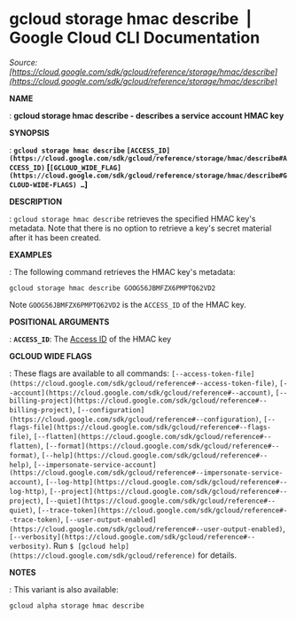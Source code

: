 # gcloud storage hmac describe  |  Google Cloud CLI Documentation

*Source: [https://cloud.google.com/sdk/gcloud/reference/storage/hmac/describe](https://cloud.google.com/sdk/gcloud/reference/storage/hmac/describe)*

**NAME**

: **gcloud storage hmac describe - describes a service account HMAC key**

**SYNOPSIS**

: **`gcloud storage hmac describe` `[ACCESS_ID](https://cloud.google.com/sdk/gcloud/reference/storage/hmac/describe#ACCESS_ID)` [`[GCLOUD_WIDE_FLAG](https://cloud.google.com/sdk/gcloud/reference/storage/hmac/describe#GCLOUD-WIDE-FLAGS) …`]**

**DESCRIPTION**

: `gcloud storage hmac describe` retrieves the specified HMAC key's
metadata. Note that there is no option to retrieve a key's secret material after
it has been created.

**EXAMPLES**

: The following command retrieves the HMAC key's metadata:

```
gcloud storage hmac describe GOOG56JBMFZX6PMPTQ62VD2
```

Note `GOOG56JBMFZX6PMPTQ62VD2` is the `ACCESS_ID` of the
HMAC key.

**POSITIONAL ARGUMENTS**

: **`ACCESS_ID`**:
The [Access
ID](https://cloud.google.com/storage/docs/authentication/hmackeys#overview) of the HMAC key

**GCLOUD WIDE FLAGS**

: These flags are available to all commands: `[--access-token-file](https://cloud.google.com/sdk/gcloud/reference#--access-token-file)`,
`[--account](https://cloud.google.com/sdk/gcloud/reference#--account)`, `[--billing-project](https://cloud.google.com/sdk/gcloud/reference#--billing-project)`,
`[--configuration](https://cloud.google.com/sdk/gcloud/reference#--configuration)`,
`[--flags-file](https://cloud.google.com/sdk/gcloud/reference#--flags-file)`,
`[--flatten](https://cloud.google.com/sdk/gcloud/reference#--flatten)`, `[--format](https://cloud.google.com/sdk/gcloud/reference#--format)`, `[--help](https://cloud.google.com/sdk/gcloud/reference#--help)`, `[--impersonate-service-account](https://cloud.google.com/sdk/gcloud/reference#--impersonate-service-account)`,
`[--log-http](https://cloud.google.com/sdk/gcloud/reference#--log-http)`,
`[--project](https://cloud.google.com/sdk/gcloud/reference#--project)`, `[--quiet](https://cloud.google.com/sdk/gcloud/reference#--quiet)`, `[--trace-token](https://cloud.google.com/sdk/gcloud/reference#--trace-token)`, `[--user-output-enabled](https://cloud.google.com/sdk/gcloud/reference#--user-output-enabled)`,
`[--verbosity](https://cloud.google.com/sdk/gcloud/reference#--verbosity)`.
Run `$ [gcloud help](https://cloud.google.com/sdk/gcloud/reference)` for details.

**NOTES**

: This variant is also available:

```
gcloud alpha storage hmac describe
```